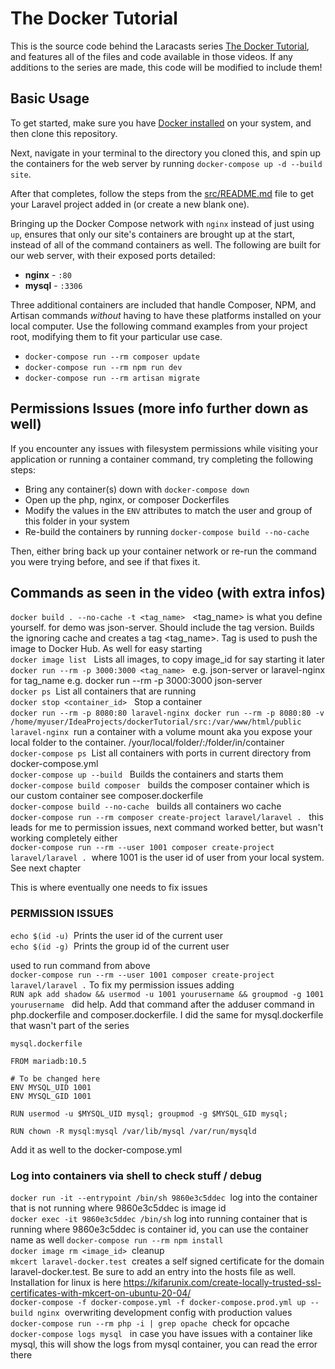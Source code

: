 # The Docker Tutorial
This is the source code behind the Laracasts series [The Docker Tutorial](https://laracasts.com/series/the-docker-tutorial), and features all of the files and code available in those videos. If any additions to the series are made, this code will be modified to include them!

## Basic Usage

To get started, make sure you have [Docker installed](https://docs.docker.com/docker-for-mac/install/) on your system, and then clone this repository.

Next, navigate in your terminal to the directory you cloned this, and spin up the containers for the web server by running `docker-compose up -d --build site`.

After that completes, follow the steps from the [src/README.md](src/README.md) file to get your Laravel project added in (or create a new blank one).

Bringing up the Docker Compose network with `nginx` instead of just using `up`, ensures that only our site's containers are brought up at the start, instead of all of the command containers as well. The following are built for our web server, with their exposed ports detailed:

- **nginx** - `:80`
- **mysql** - `:3306`

Three additional containers are included that handle Composer, NPM, and Artisan commands *without* having to have these platforms installed on your local computer. Use the following command examples from your project root, modifying them to fit your particular use case.

- `docker-compose run --rm composer update`
- `docker-compose run --rm npm run dev`
- `docker-compose run --rm artisan migrate`

## Permissions Issues (more info further down as well)

If you encounter any issues with filesystem permissions while visiting your application or running a container command, try completing the following steps:

- Bring any container(s) down with `docker-compose down`
- Open up the php, nginx, or composer Dockerfiles
- Modify the values in the `ENV` attributes to match the user and group of this folder in your system
- Re-build the containers by running `docker-compose build --no-cache`

Then, either bring back up your container network or re-run the command you were trying before, and see if that fixes it.

## Commands as seen in the video (with extra infos)

`docker build . --no-cache -t <tag_name>` &nbsp;&nbsp;<tag_name> is what you define yourself. for demo was json-server. Should include the tag version. Builds the ignoring cache and creates a tag <tag_name>. Tag is used to push the image to Docker Hub. As well for easy starting  
`docker image list` &nbsp;&nbsp;Lists all images, to copy image_id for say starting it later
`docker run --rm -p 3000:3000 <tag_name>` &nbsp;&nbsp;e.g. json-server or laravel-nginx for tag_name e.g. docker run --rm -p 3000:3000 json-server  
`docker ps`&nbsp;&nbsp;List all containers that are running  
`docker stop <container_id>` &nbsp;&nbsp;Stop a container  
`docker run --rm -p 8080:80 laravel-nginx`&nbsp;&nbsp;`docker run --rm -p 8080:80 -v /home/myuser/IdeaProjects/dockerTutorial/src:/var/www/html/public laravel-nginx`&nbsp;&nbsp;run a container with a volume mount aka you expose your local folder to the container. /your/local/folder/:/folder/in/container  
`docker-compose ps`&nbsp;&nbsp;List all containers with ports in current directory from docker-compose.yml  
`docker-compose up --build` &nbsp;&nbsp;Builds the containers and starts them  
`docker-compose build composer` &nbsp;&nbsp;builds the composer container which is our custom container see composer.dockerfile  
`docker-compose build --no-cache` &nbsp;&nbsp;builds all containers wo cache  
`docker-compose run --rm composer create-project laravel/laravel .` &nbsp;&nbsp;this leads for me to permission issues, next command worked better, but wasn't working completely either  
`docker-compose run --rm --user 1001 composer create-project laravel/laravel .`&nbsp;&nbsp;where 1001 is the user id of user from your local system. See next chapter  

This is where eventually one needs to fix issues


### PERMISSION ISSUES

`echo $(id -u)`&nbsp;&nbsp;Prints the user id of the current user  
`echo $(id -g)`&nbsp;&nbsp;Prints the group id of the current user  

used to run command from above&nbsp;&nbsp;  
`docker-compose run --rm --user 1001 composer create-project laravel/laravel .`
To fix my permission issues adding  
`RUN apk add shadow && usermod -u 1001 yourusername && groupmod -g 1001 yourusername` &nbsp;&nbsp;did help. Add that command after the adduser command in php.dockerfile and composer.dockerfile. I did the same for mysql.dockerfile that wasn't part of the series

`mysql.dockerfile`    
```docker
FROM mariadb:10.5

# To be changed here
ENV MYSQL_UID 1001
ENV MYSQL_GID 1001

RUN usermod -u $MYSQL_UID mysql; groupmod -g $MYSQL_GID mysql;

RUN chown -R mysql:mysql /var/lib/mysql /var/run/mysqld
```

Add it as well to the docker-compose.yml


### Log into containers via shell to check stuff / debug
`docker run -it --entrypoint /bin/sh 9860e3c5ddec`&nbsp;&nbsp;log into the container that is not running where 9860e3c5ddec is image id   
`docker exec -it 9860e3c5ddec /bin/sh`  log into running container that is running where 9860e3c5ddec is container id, you can use the container name as well
`docker-compose run --rm npm install`&nbsp;&nbsp;  
`docker image rm <image_id>`&nbsp;&nbsp;cleanup  
`mkcert laravel-docker.test`&nbsp;&nbsp;creates a self signed certificate for the domain laravel-docker.test. Be sure to add an entry into the hosts file as well. Installation for linux is here https://kifarunix.com/create-locally-trusted-ssl-certificates-with-mkcert-on-ubuntu-20-04/  
`docker-compose -f docker-compose.yml -f docker-compose.prod.yml up --build nginx`&nbsp;&nbsp;overwriting development config with production values  
`docker-compose run --rm php -i | grep opache`&nbsp;&nbsp;check for opcache  
`docker-compose logs mysql`&nbsp;&nbsp; in case you have issues with a container like mysql, this will show the logs from mysql container, you can read the error there


